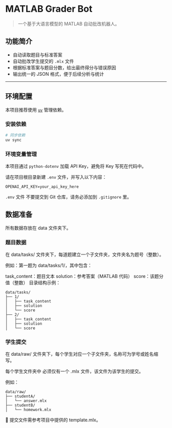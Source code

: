 # MATLAB Grader Bot

> 一个基于大语言模型的 MATLAB 自动批改机器人。

## 功能简介

- 自动读取题目与标准答案
- 自动批改学生提交的 `.mlx` 文件
- 根据标准答案与题目分数，给出最终得分与错误原因
- 输出统一的 JSON 格式，便于后续分析与统计

---

## 环境配置

本项目推荐使用 [`uv`](https://github.com/astral-sh/uv) 管理依赖。

### 安装依赖

```bash
# 同步依赖
uv sync
```


### 环境变量管理
本项目通过 `python-dotenv` 加载 API Key，避免将 Key 写死在代码中。

请在项目根目录新建 `.env` 文件，并写入以下内容：

```
OPENAI_API_KEY=your_api_key_here
```
`.env` 文件 不要提交到 Git 仓库，请务必添加到 `.gitignore` 里。

## 数据准备
所有数据存放在 data 文件夹下。

### 题目数据
在 data/tasks/ 文件夹下，每道题建立一个子文件夹，文件夹名为题号（整数）。

例如：第一题为 data/tasks/1/，其中包含：

task_content：题目文本
solution：参考答案（MATLAB 代码）
score：该题分值（整数）
目录结构示例：

```
data/tasks/
├── 1/
│   ├── task_content
│   ├── solution
│   └── score
├── 2/
│   ├── task_content
│   ├── solution
│   └── score
```

### 学生提交
在 data/raw/ 文件夹下，每个学生对应一个子文件夹，名称可为学号或姓名缩写。

每个学生文件夹中 必须仅有一个 .mlx 文件，该文件为该学生的提交。

例如：

```
data/raw/
├── studentA/
│   └── answer.mlx
├── studentB/
│   └── homework.mlx
```

📌 提交文件需参考项目中提供的 template.mlx。
